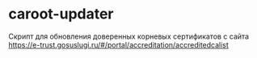 # caroot-updater
Скрипт для обновления доверенных корневых сертификатов с сайта  https://e-trust.gosuslugi.ru/#/portal/accreditation/accreditedcalist
